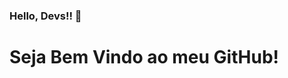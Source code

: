 ### Hello, Devs!! 👋
# Seja Bem Vindo ao meu GitHub!


<!--
**luanamaciel/luanamaciel** is a ✨ _special_ ✨ repository because its `README.md` (this file) appears on your GitHub profile.

- Me chamo Luana Maciel, tenho 25 anos e sou iniciante na área de tecnologia!

- 🔭 I’m currently working on ...
- 🌱 I’m currently learning ...
- 👯 I’m looking to collaborate on ...
- 🤔 I’m looking for help with ...
- 💬 Ask me about ...
- 📫 How to reach me: ...
- 😄 Pronouns: ...
- ⚡ Fun fact: ...
-->
